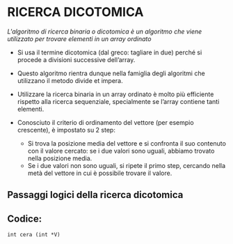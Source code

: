 # RICERCA DICOTOMICA
*L'algoritmo di ricerca binaria o dicotomica è un algoritmo che viene utilizzato per trovare elementi in un array ordinato*
- Si usa il termine dicotomica (dal greco: tagliare in due) perché si procede a divisioni successive dell’array.
- Questo algoritmo rientra dunque nella famiglia degli algoritmi che utilizzano il metodo divide et impera.
- Utilizzare la ricerca binaria in un array ordinato è molto più efficiente rispetto alla ricerca sequenziale, specialmente se l’array contiene tanti elementi.

- Conosciuto il criterio di ordinamento del vettore (per esempio crescente), è impostato su 2 step:
  - Si trova la posizione media del vettore e si confronta il suo contenuto con il valore cercato: se i due valori sono uguali, abbiamo trovato nella posizione media.
  - Se i due valori non sono uguali, si ripete il primo step, cercando nella metà del vettore in cui è possibile trovare il valore.
 
## Passaggi logici della ricerca dicotomica

## Codice:
```
int cera (int *V)
```
